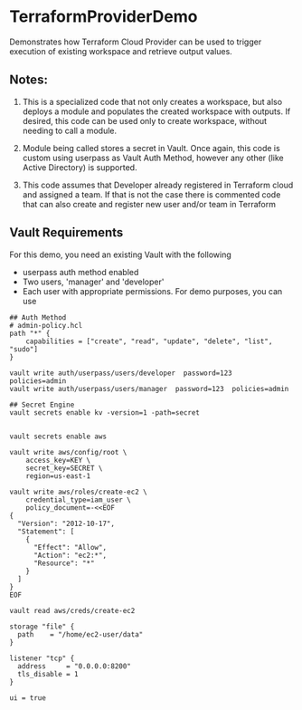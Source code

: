 # TerraformProviderDemo
Demonstrates how Terraform Cloud Provider can be used to trigger execution of existing workspace and retrieve output values.


## Notes:

1. This is a specialized code that not only creates a workspace, but also deploys a module and populates the created workspace with outputs. If desired, this code can be used only to create workspace, without needing to call a module.

2. Module being called stores a secret in Vault. Once again, this code is custom using userpass as Vault Auth Method, however any other (like Active Directory) is supported.

3. This code assumes that Developer already registered in Terraform cloud and assigned a team. If that is not the case there is commented code that can also create and register new user and/or team in Terraform

## Vault Requirements
For this demo, you need an existing Vault with the following
- userpass auth method enabled
- Two users, 'manager' and 'developer'
- Each user with appropriate permissions. For demo purposes, you can use
```
## Auth Method
# admin-policy.hcl
path "*" {
    capabilities = ["create", "read", "update", "delete", "list", "sudo"]
}

vault write auth/userpass/users/developer  password=123  policies=admin
vault write auth/userpass/users/manager  password=123  policies=admin

## Secret Engine
vault secrets enable kv -version=1 -path=secret


vault secrets enable aws

vault write aws/config/root \
    access_key=KEY \
    secret_key=SECRET \
    region=us-east-1

vault write aws/roles/create-ec2 \
    credential_type=iam_user \
    policy_document=-<<EOF
{
  "Version": "2012-10-17",
  "Statement": [
    {
      "Effect": "Allow",
      "Action": "ec2:*",
      "Resource": "*"
    }
  ]
}
EOF

vault read aws/creds/create-ec2

storage "file" {
  path    = "/home/ec2-user/data"
}

listener "tcp" {
  address     = "0.0.0.0:8200"
  tls_disable = 1
}

ui = true
```